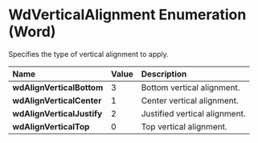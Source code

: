
# WdVerticalAlignment Enumeration (Word)

Specifies the type of vertical alignment to apply.



|**Name**|**Value**|**Description**|
|:-----|:-----|:-----|
|**wdAlignVerticalBottom**|3|Bottom vertical alignment.|
|**wdAlignVerticalCenter**|1|Center vertical alignment.|
|**wdAlignVerticalJustify**|2|Justified vertical alignment.|
|**wdAlignVerticalTop**|0|Top vertical alignment.|
